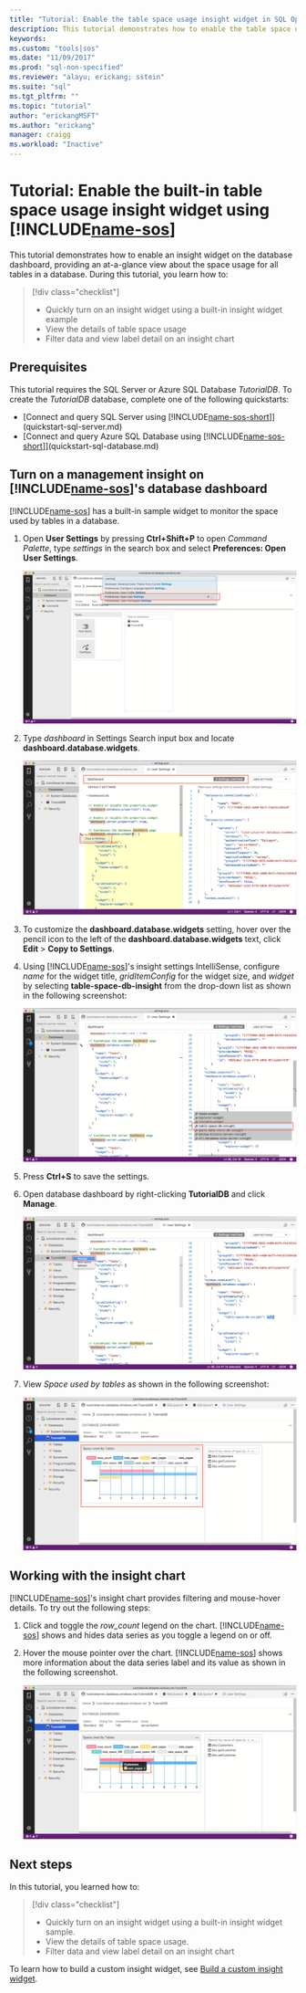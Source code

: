 ```yaml
---
title: "Tutorial: Enable the table space usage insight widget in SQL Operations Studio (preview) | Microsoft Docs"
description: This tutorial demonstrates how to enable the table space usage widget on the SQL Operations Studio (preview) database dashboard.
keywords: 
ms.custom: "tools|sos"
ms.date: "11/09/2017"
ms.prod: "sql-non-specified"
ms.reviewer: "alayu; erickang; sstein"
ms.suite: "sql"
ms.tgt_pltfrm: ""
ms.topic: "tutorial"
author: "erickangMSFT"
ms.author: "erickang"
manager: craigg
ms.workload: "Inactive"
---
```


# Tutorial: Enable the built-in table space usage insight widget using [!INCLUDE[name-sos](../includes/name-sos-short.md)]

This tutorial demonstrates how to enable an insight widget on the database dashboard, providing an at-a-glance view about the space usage for all tables in a database. During this tutorial, you learn how to:

> [!div class="checklist"]
> * Quickly turn on an insight widget using a built-in insight widget example
> * View the details of table space usage
> * Filter data and view label detail on an insight chart

## Prerequisites

This tutorial requires the SQL Server or Azure SQL Database *TutorialDB*. To create the *TutorialDB* database, complete one of the following quickstarts:

- [Connect and query SQL Server using [!INCLUDE[name-sos-short](../includes/name-sos-short.md)]](quickstart-sql-server.md)
- [Connect and query Azure SQL Database using [!INCLUDE[name-sos-short](../includes/name-sos-short.md)]](quickstart-sql-database.md)


## Turn on a management insight on [!INCLUDE[name-sos](../includes/name-sos-short.md)]'s database dashboard
[!INCLUDE[name-sos](../includes/name-sos-short.md)] has a built-in sample widget to monitor the space used by tables in a database.

1. Open **User Settings** by pressing **Ctrl+Shift+P** to open *Command Palette*, type *settings* in the search box and select **Preferences: Open User Settings**.

   ![Open user settings command](./media/tutorial-table-space-sql-server/open-user-settings.png)

2. Type *dashboard* in Settings Search input box and locate **dashboard.database.widgets**.

   ![Search settings](./media/tutorial-table-space-sql-server/search-settings.png)

3. To customize the **dashboard.database.widgets** setting, hover over the pencil icon to the left of the **dashboard.database.widgets** text, click **Edit** > **Copy to Settings**.

4. Using [!INCLUDE[name-sos](../includes/name-sos-short.md)]'s insight settings IntelliSense, configure *name* for the widget title, *gridItemConfig* for the widget size, and *widget* by selecting **table-space-db-insight** from the drop-down list as shown in the following screenshot:

   ![Insight settings](./media/tutorial-table-space-sql-server/insight-table-space.png)

5. Press **Ctrl+S** to save the settings.

6. Open database dashboard by right-clicking **TutorialDB** and click **Manage**.

   ![Open dashboard](./media/tutorial-table-space-sql-server/insight-open-dashboard.png)

7. View *Space used by tables* as shown in the following screenshot: 

   ![Widget](./media/tutorial-table-space-sql-server/insight-table-space-result.png)


## Working with the insight chart

[!INCLUDE[name-sos](../includes/name-sos-short.md)]'s insight chart provides filtering and mouse-hover details. To try out the following steps:

1. Click and toggle the *row_count* legend on the chart. [!INCLUDE[name-sos](../includes/name-sos-short.md)] shows and hides data series as you toggle a legend on or off.
    
2. Hover the mouse pointer over the chart. [!INCLUDE[name-sos](../includes/name-sos-short.md)] shows more information about the data series label and its value as shown in the following screenshot.

   ![chart toggle and legend](./media/tutorial-table-space-sql-server/insight-table-space-toggle.png)


## Next steps
In this tutorial, you learned how to:
> [!div class="checklist"]
> * Quickly turn on an insight widget using a built-in insight widget sample.
> * View the details of table space usage.
> * Filter data and view label detail on an insight chart

To learn how to build a custom insight widget, see [Build a custom insight widget](tutorial-build-custom-insight-sql-server.md).